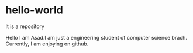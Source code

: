 # hello-world
It is a repository

Hello
I am Asad.I am just a engineering student of computer science brach.
Currently, I am enjoying on github.
